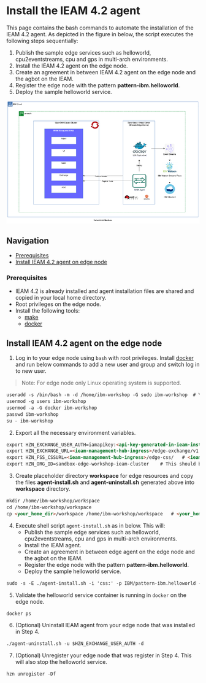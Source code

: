# Install the IEAM 4.2 agent

This page contains the bash commands to automate the installation of the IEAM 4.2 agent. As depicted in the figure in below, the script executes the 
following steps sequentially:

1. Publish the sample edge services such as helloworld, cpu2eventstreams, cpu and gps in multi-arch environments.
2. Install the IEAM 4.2 agent on the edge node.
3. Create an agreement in between IEAM 4.2 agent on the edge node and the agbot on the IEAM.
4. Register the edge node with the pattern **pattern-ibm.helloworld**.
5. Deploy the sample helloworld service.

![Network Architecture](images/network-architecture.png)

## Navigation

- [Prerequisites](#prerequisites)
- [Install IEAM 4.2 agent on edge node](#install-ieam-42-agent-on-the-edge-node)

### Prerequisites

- IEAM 4.2 is already installed and agent installation files are shared and copied in your local home directory.
- Root privileges on the edge node.
- Install the following tools:
   - [make](https://www.gnu.org/software/make/)
   - [docker](https://www.ibm.com/links?url=https%3A%2F%2Fdocs.docker.com%2Fget-docker%2F)

## Install IEAM 4.2 agent on the edge node

1) Log in to your edge node using `bash` with root privileges. 
   Install [docker](https://www.ibm.com/links?url=https%3A%2F%2Fdocs.docker.com%2Fget-docker%2F)
   and run below commands to add a new user and group and switch log in to new user.

> Note: For edge node only Linux operating system is supported.

```markdown
useradd -s /bin/bash -m -d /home/ibm-workshop -G sudo ibm-workshop  # You are free to choose any user name and group
usermod -g users ibm-workshop
usermod -a -G docker ibm-workshop
passwd ibm-workshop
su - ibm-workshop
```

2) Export all the necessary environment variables.

```markdown
export HZN_EXCHANGE_USER_AUTH=iamapikey:<api-key-generated-in-ieam-installation>
export HZN_EXCHANGE_URL=<ieam-management-hub-ingress>/edge-exchange/v1  # <ieam-management-hub-ingress> is same as CLUSTER_URL, exported in IEAM Installment
export HZN_FSS_CSSURL=<ieam-management-hub-ingress>/edge-css/   # <ieam-management-hub-ingress> is same as CLUSTER_URL, exported in IEAM installation
export HZN_ORG_ID=sandbox-edge-workshop-ieam-cluster    # This should be same organization id you created while Installing IEAM hub
```

3) Create placeholder directory **workspace** for edge resources and copy the files **agent-install.sh** and **agent-uninstall.sh** generated above 
   into **workspace** directory.

```markdown
mkdir /home/ibm-workshop/workspace
cd /home/ibm-workshop/workspace
cp <your_home_dir>/workspace /home/ibm-workshop/workspace   # <your_home_dir> is in your local system
```

4) Execute shell script `agent-install.sh` as in below. This will:
    - Publish the sample edge services such as helloworld, cpu2eventstreams, cpu and gps in multi-arch environments.
    - Install the IEAM agent.
    - Create an agreement in between edge agent on the edge node and the agbot on the IEAM.
    - Register the edge node with the pattern **pattern-ibm.helloworld**.
    - Deploy the sample helloworld service.

```markdown
sudo -s -E ./agent-install.sh -i 'css:' -p IBM/pattern-ibm.helloworld -w '*' -T 120
```

5) Validate the helloworld service container is running in `docker` on the edge node.

```markdown
docker ps
```

6) (Optional) Uninstall IEAM agent from your edge node that was installed in Step 4.

```markdown
./agent-uninstall.sh -u $HZN_EXCHANGE_USER_AUTH -d
```

7) (Optional) Unregister your edge node that was register in Step 4. This will also stop the helloworld service.

```markdown
hzn unregister -Df
```